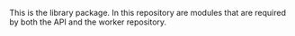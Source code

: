 
This is the library package. In this repository are modules that are required by both the API and the worker repository.

